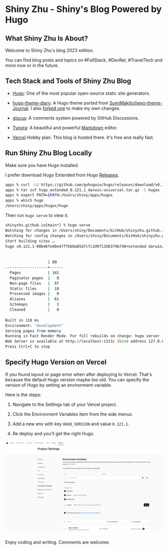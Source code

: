 # Shiny Zhu - Shiny's Blog Powered by Hugo

## What Shiny Zhu Is About?

Welcome to Shiny Zhu's blog 2023 edition.

You can find blog posts and topics on #FullStack, #DevRel, #TravelTech and more now or in the future.

## Tech Stack and Tools of Shiny Zhu Blog

- [Hugo](https://gohugo.io/): One of the most popular open-source static site generators.

- [hugo-theme-diary](https://github.com/AmazingRise/hugo-theme-diary): A Hugo theme ported from [SumiMakito/hexo-theme-Journal](https://github.com/SumiMakito/hexo-theme-Journal). I also [forked one](https://github.com/shinyzhu/hugo-theme-diary) to make my own changes.

- [giscus](https://giscus.app/): A comments system powered by GitHub Discussions.

- [Typora](https://typora.io/): A beautiful and powerful [Markdown](https://daringfireball.net/projects/markdown/) editor.

- [Vercel](https://vercel.com/) Hobby plan. This blog is hosted there. It's free and really fast.

## Run Shiny Zhu Blog Locally

Make sure you have Hugo installed.

I prefer download Hugo Extended from Hugo [Releases](https://github.com/gohugoio/hugo/releases).

```sh
apps % curl -LO https://github.com/gohugoio/hugo/releases/download/v0.121.1/hugo_extended_0.121.1_darwin-universal.tar.gz
apps % tar zxf hugo_extended_0.121.1_darwin-universal.tar.gz -C hugox
apps % export PATH=$PATH:/Users/shiny/apps/hugox
apps % which hugo
/Users/shiny/apps/hugox/hugo
```

Then run `hugo serve` to view it.

```sh
shinyzhu.github.io[main*] % hugo serve
Watching for changes in /Users/shiny/Documents/GitHub/shinyzhu.github.io/{archetypes,content,layouts,static,themes}
Watching for config changes in /Users/shiny/Documents/GitHub/shinyzhu.github.io/config.toml
Start building sites … 
hugo v0.121.1-00b46fed8e47f7bb0a85d7cfc2d9f1356379b740+extended darwin/arm64 BuildDate=2023-12-08T08:47:45Z VendorInfo=gohugoio


                   | EN   
-------------------+------
  Pages            | 141  
  Paginator pages  |   8  
  Non-page files   |  97  
  Static files     |  18  
  Processed images |   0  
  Aliases          |  61  
  Sitemaps         |   1  
  Cleaned          |   0  

Built in 118 ms
Environment: "development"
Serving pages from memory
Running in Fast Render Mode. For full rebuilds on change: hugo server --disableFastRender
Web Server is available at http://localhost:1313/ (bind address 127.0.0.1) 
Press Ctrl+C to stop
```

## Specify Hugo Version on Vercel

If you found layout or page error when after deploying to Vercel. That's because the default Hugo version maybe too old. You can specify the version of Hugo by setting an environment variable.

Here is the steps:

1. Navigate to the Settings tab of your Vercel project.

2. Click the Environment Variables item from the side menus.

3. Add a new env with key `HUGO_VERSION` and value `0.121.1`.

4. Re deploy and you'll get the right Hugo.

![Hugo Version Env](vercel-hugo-env.png)

Enjoy coding and writing. Comments are welcome.